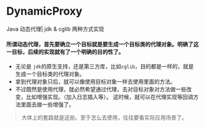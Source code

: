 # DynamicProxy
Java 动态代理| jdk &amp; cglib 两种方式实现

#### 所谓动态代理，首先要确立一个目标就是要生成一个目标类的代理对象。明确了这一目标，后续的实现就有了一个明确的目的性了。
* 无论是 `jdk`的原生支持，还是第三方库，比如`cglib`，目的都是一样的，就是生成一个目标类的代理对象。
* 拿到代理对象只后，就可以像使用目标对象一样去使用里面的方法。
* 不过既然是使用代理，就必然希望通过代理，去对目标对象对方法做一些改变，比如增强实现。（加入日志插入等）。
这时候，就可以在代理实现等回调方法里面去做一些增强了。

> 大体上的套路就是这些。至于怎么去使用，往往要看实际应用场景了。
